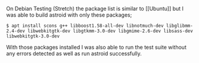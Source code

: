 On Debian Testing (Stretch) the package list is similar to [[Ubuntu]] but I was able to build astroid with only these packages;
```
$ apt install scons g++ libboost1.58-all-dev libnotmuch-dev libglibmm-2.4-dev libwebkitgtk-dev libgtkmm-3.0-dev libgmime-2.6-dev libsass-dev libwebkitgtk-3.0-dev
```
With those packages installed I was also able to run the test suite without any errors detected as well as run astroid successfully.
